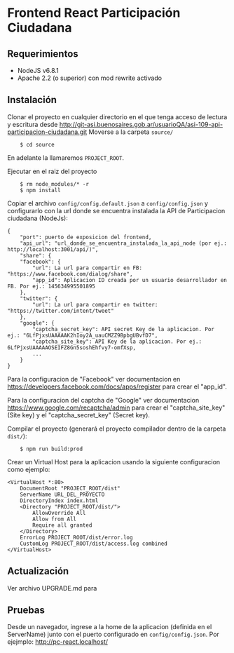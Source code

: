 # Frontend React Participación Ciudadana

## Requerimientos

* NodeJS v6.8.1
* Apache 2.2 (o superior) con mod rewrite activado

## Instalación 

Clonar el proyecto en cualquier directorio en el que tenga acceso de lectura y escritura desde http://git-asi.buenosaires.gob.ar/usuarioQA/asi-109-api-participacion-ciudadana.git
Moverse a la carpeta `source/`

        $ cd source

En adelante la llamaremos `PROJECT_ROOT`.

Ejecutar en el raiz del proyecto

	    $ rm node_modules/* -r
	    $ npm install

Copiar el archivo `config/config.default.json` a `config/config.json` y configurarlo con la url donde se encuentra instalada la API de Participacion ciudadana (NodeJs):

	{
		"port": puerto de exposicion del frontend,
		"api_url": "url_donde_se_encuentra_instalada_la_api_node (por ej.: http://localhost:3001/api/)",
		"share": {
		"facebook": {
			"url": La url para compartir en FB: "https://www.facebook.com/dialog/share",
			"app_id": Aplicacion ID creada por un usuario desarrollador en FB. Por ej.: 145634995501895
		},
		"twitter": {
			"url": La url para compartir en twitter: "https://twitter.com/intent/tweet"
		},
		"google": {
			"captcha_secret_key": API secret Key de la aplicacion. Por ej.: "6LfPjxsUAAAAAK2hIoy2A_uauCMZZ9BpbgUBvfD7",
			"captcha_site_key": API Key de la aplicacion. Por ej.: 6LfPjxsUAAAAAOSEIFZ8Gn5soshEhfvy7-omfXsp,
			...
		}
	}

Para la configuracion de "Facebook" ver documentacion en https://developers.facebook.com/docs/apps/register para crear el "app_id".

Para la configuracion del captcha de "Google" ver documentacion https://www.google.com/recaptcha/admin para crear el "captcha_site_key" (Site key) y el "captcha_secret_key" (Secret key).

Compilar el proyecto (generará el proyecto compilador dentro de la carpeta `dist/`):

	    $ npm run build:prod
	    
Crear un Virtual Host para la aplicacion usando la siguiente configuracion como ejemplo:

    <VirtualHost *:80>
		DocumentRoot "PROJECT_ROOT/dist"
		ServerName URL_DEL_PROYECTO
		DirectoryIndex index.html
		<Directory "PROJECT_ROOT/dist/">
			AllowOverride All
			Allow from All
			Require all granted
		</Directory>
		ErrorLog PROJECT_ROOT/dist/error.log
		CustomLog PROJECT_ROOT/dist/access.log combined
	</VirtualHost>



## Actualización

Ver archivo UPGRADE.md para 


## Pruebas

Desde un navegador, ingrese a la home de la aplicacion (definida en el ServerName) junto con el puerto configurado en `config/config.json`. Por ejejmplo: http://pc-react.localhost/